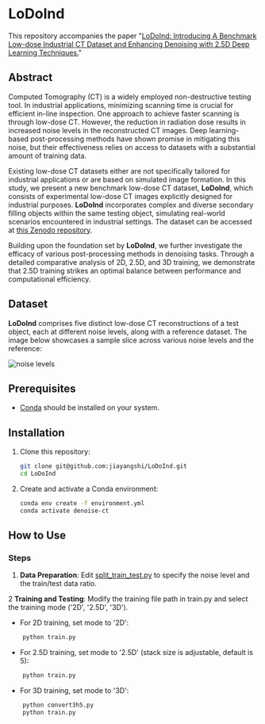 # LoDoInd

This repository accompanies the paper "[LoDoInd: Introducing A Benchmark Low-dose Industrial CT Dataset and Enhancing Denoising with 2.5D Deep Learning Techniques.](https://www.ndt.net/article/ctc2024/papers/Contribution_187.pdf)"

## Abstract
Computed Tomography (CT) is a widely employed non-destructive testing tool. In industrial applications, minimizing scanning time is crucial for efficient in-line inspection. One approach to achieve faster scanning is through low-dose CT. However, the reduction in radiation dose results in increased noise levels in the reconstructed CT images. Deep learning-based post-processing methods have shown promise in mitigating this noise, but their effectiveness relies on access to datasets with a substantial amount of training data. 

Existing low-dose CT datasets either are not specifically tailored for industrial applications or are based on simulated image formation. In this study, we present a new benchmark low-dose CT dataset, **LoDoInd**, which consists of experimental low-dose CT images explicitly designed for industrial purposes. **LoDoInd** incorporates complex and diverse secondary filling objects within the same testing object, simulating real-world scenarios encountered in industrial settings. The dataset can be accessed at [this Zenodo repository](https://zenodo.org/records/10356955).

Building upon the foundation set by **LoDoInd**, we further investigate the efficacy of various post-processing methods in denoising tasks. Through a detailed comparative analysis of 2D, 2.5D, and 3D training, we demonstrate that 2.5D training strikes an optimal balance between performance and computational efficiency.

## Dataset
**LoDoInd** comprises five distinct low-dose CT reconstructions of a test object, each at different noise levels, along with a reference dataset. The image below showcases a sample slice across various noise levels and the reference:


![noise levels](imgs/noiselevels.png)

## Prerequisites

- [Conda](https://docs.conda.io/en/latest/) should be installed on your system.

## Installation

1. Clone this repository:
   ```bash
   git clone git@github.com:jiayangshi/LoDoInd.git
   cd LoDoInd
   ```

2. Create and activate a Conda environment:
    ```bash
    conda env create -f environment.yml
    conda activate denoise-ct
    ```

## How to Use

### Steps
1. **Data Preparation**: Edit [split_train_test.py](split_train_test.py) to specify the noise level and the train/test data ratio. 

2 **Training and Testing**: Modify the training file path in train.py and select the training mode ('2D', '2.5D', '3D').

- For 2D training, set mode to '2D':
```python
    python train.py
```

- For 2.5D training, set mode to '2.5D' (stack size is adjustable, default is 5):
```python
    python train.py
```

- For 3D training, set mode to '3D':
```python
    python convert3h5.py
    python train.py
```
